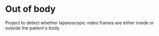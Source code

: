 # Out of body
 Project to detect whether laparoscopic video frames are either inside or outside the patient's body.
